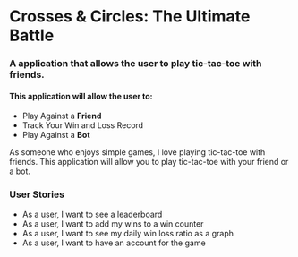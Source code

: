 # Crosses & Circles: The Ultimate Battle

### A application that allows the user to play tic-tac-toe with friends.

#### This application will allow the user to:
- Play Against a **Friend**
- Track Your Win and Loss Record
- Play Against a **Bot**

As someone who enjoys simple games, I love playing tic-tac-toe with friends. This application will allow you to play
tic-tac-toe with your friend or a bot. 

### User Stories
- As a user, I want to see a leaderboard 
- As a user, I want to add my wins to a win counter
- As a user, I want to see my daily win loss ratio as a graph
- As a user, I want to have an account for the game
